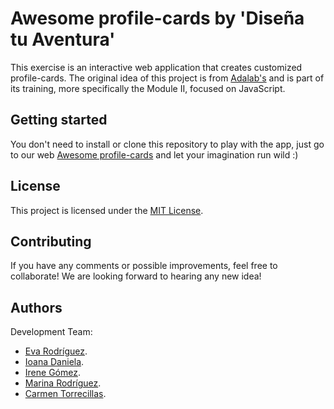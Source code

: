 # Awesome profile-cards by 'Diseña tu Aventura'

This exercise is an interactive web application that creates customized profile-cards.
The original idea of this project is from [Adalab's](http://adalab.es "Adalab Digital") and is part of its training, more specifically the Module II, focused on JavaScript. 

## Getting started
You don't need to install or clone this repository to play with the app, just go to our web [Awesome profile-cards](http://beta.adalab.es/f-m2-disena-tu-aventura "Awesome profile-cards") and let your imagination run wild :)

## License
This project is licensed under the [MIT License](https://en.wikipedia.org/wiki/MIT_License).

## Contributing
If you have any comments or possible improvements, feel free to collaborate! We are looking forward to hearing any new idea!

## Authors
Development Team:
- [Eva Rodríguez](https://github.com/rodriguezmontesinoseva "GitHub Eva Rodríguez").
- [Ioana Daniela](https://github.com/daniela932910 "GitHub Ioana Daniela").
- [Irene Gómez](https://github.com/irenegf83 "GitHub Irene Gómez").
- [Marina Rodríguez](https://github.com/marinarodriguez "GitHub Marina Rodríguez").
- [Carmen Torrecillas](https://github.com/carmen-tm "GitHub Carmen Torrecillas").